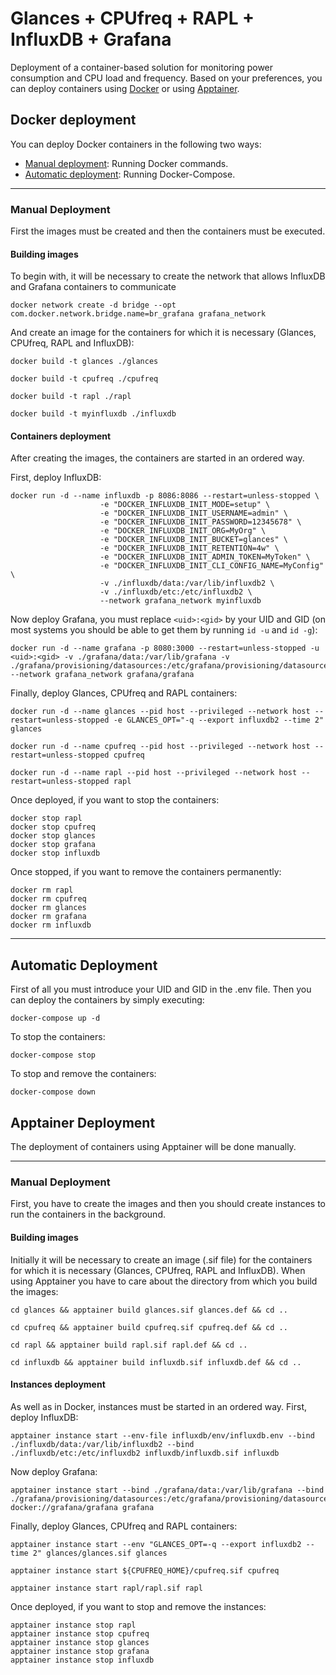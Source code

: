 # Glances + CPUfreq + RAPL + InfluxDB +  Grafana
Deployment of a container-based solution for monitoring power consumption and CPU load and frequency. Based on your preferences, you can deploy containers using  [Docker](#docker) or using [Apptainer](#apptainer).

<a name="docker"></a>

## Docker deployment

You can deploy Docker containers in the following two ways:

- [Manual deployment](#manual): Running Docker commands.
- [Automatic deployment](#auto): Running Docker-Compose.

---
<a name="manual"></a>

### Manual Deployment
First the images must be created and then the containers must be executed.

#### Building images
To begin with, it will be necessary to create the network that allows InfluxDB and Grafana containers to communicate

```shell
docker network create -d bridge --opt com.docker.network.bridge.name=br_grafana grafana_network
```

And create an image for the containers for which it is necessary (Glances, CPUfreq, RAPL and InfluxDB):

```shell
docker build -t glances ./glances
```

```shell
docker build -t cpufreq ./cpufreq
```

```shell
docker build -t rapl ./rapl
```

```shell
docker build -t myinfluxdb ./influxdb
```

#### Containers deployment

After creating the images, the containers are started in an ordered way.

First, deploy InfluxDB:

```shell
docker run -d --name influxdb -p 8086:8086 --restart=unless-stopped \
					-e "DOCKER_INFLUXDB_INIT_MODE=setup" \
					-e "DOCKER_INFLUXDB_INIT_USERNAME=admin" \
					-e "DOCKER_INFLUXDB_INIT_PASSWORD=12345678" \
					-e "DOCKER_INFLUXDB_INIT_ORG=MyOrg" \
					-e "DOCKER_INFLUXDB_INIT_BUCKET=glances" \
					-e "DOCKER_INFLUXDB_INIT_RETENTION=4w" \
					-e "DOCKER_INFLUXDB_INIT_ADMIN_TOKEN=MyToken" \
					-e "DOCKER_INFLUXDB_INIT_CLI_CONFIG_NAME=MyConfig" \
					-v ./influxdb/data:/var/lib/influxdb2 \
					-v ./influxdb/etc:/etc/influxdb2 \
					--network grafana_network myinfluxdb
```

Now deploy Grafana, you must replace `<uid>:<gid>` by your UID and GID (on most systems you should be able to get them by running `id -u` and `id -g`):

```shell
docker run -d --name grafana -p 8080:3000 --restart=unless-stopped -u <uid>:<gid> -v ./grafana/data:/var/lib/grafana -v ./grafana/provisioning/datasources:/etc/grafana/provisioning/datasources --network grafana_network grafana/grafana
```

Finally, deploy Glances, CPUfreq and RAPL containers:

```shell
docker run -d --name glances --pid host --privileged --network host --restart=unless-stopped -e GLANCES_OPT="-q --export influxdb2 --time 2" glances
```

```shell
docker run -d --name cpufreq --pid host --privileged --network host --restart=unless-stopped cpufreq
```

```shell
docker run -d --name rapl --pid host --privileged --network host --restart=unless-stopped rapl
```

Once deployed, if you want to stop the containers:

```shell
docker stop rapl
docker stop cpufreq
docker stop glances
docker stop grafana
docker stop influxdb
```

Once stopped, if you want to remove the containers permanently:

```shell
docker rm rapl
docker rm cpufreq
docker rm glances
docker rm grafana
docker rm influxdb
```

---
<a name="auto"></a>
## Automatic Deployment

First of all you must introduce your UID and GID in the .env file. Then you can deploy the containers by simply executing:

```shell
docker-compose up -d
```

To stop the containers:

```shell
docker-compose stop
```

To stop and remove the containers:

```shell
docker-compose down
```

<a name="apptainer"></a>
## Apptainer Deployment

The deployment of containers using Apptainer will be done manually.

---
<a name="manual"></a>

### Manual Deployment
First, you have to create the images and then you should create instances to run the containers in the background.

#### Building images
Initially it will be necessary to create an image (.sif file) for the containers for which it is necessary (Glances, CPUfreq, RAPL and InfluxDB). When using Apptainer you have to care about the directory from which you build the images:

```shell
cd glances && apptainer build glances.sif glances.def && cd ..
```

```shell
cd cpufreq && apptainer build cpufreq.sif cpufreq.def && cd ..
```

```shell
cd rapl && apptainer build rapl.sif rapl.def && cd ..
```

```shell
cd influxdb && apptainer build influxdb.sif influxdb.def && cd ..
```
#### Instances deployment

As well as in Docker, instances must be started in an ordered way. First, deploy InfluxDB:

```shell
apptainer instance start --env-file influxdb/env/influxdb.env --bind ./influxdb/data:/var/lib/influxdb2 --bind ./influxdb/etc:/etc/influxdb2 influxdb/influxdb.sif influxdb
```

Now deploy Grafana:

```shell
apptainer instance start --bind ./grafana/data:/var/lib/grafana --bind ./grafana/provisioning/datasources:/etc/grafana/provisioning/datasources docker://grafana/grafana grafana
```

Finally, deploy Glances, CPUfreq and RAPL containers:
```shell
apptainer instance start --env "GLANCES_OPT=-q --export influxdb2 --time 2" glances/glances.sif glances
```

```shell
apptainer instance start ${CPUFREQ_HOME}/cpufreq.sif cpufreq
```

```shell
apptainer instance start rapl/rapl.sif rapl
```

Once deployed, if you want to stop and remove the instances:

```shell
apptainer instance stop rapl
apptainer instance stop cpufreq
apptainer instance stop glances
apptainer instance stop grafana
apptainer instance stop influxdb
```
